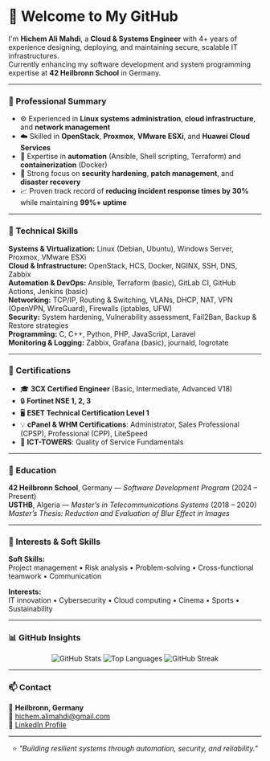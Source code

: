 # 👋 Welcome to My GitHub

I'm **Hichem Ali Mahdi**, a **Cloud & Systems Engineer** with 4+ years of experience designing, deploying, and maintaining secure, scalable IT infrastructures.  
Currently enhancing my software development and system programming expertise at **42 Heilbronn School** in Germany.

---

### 💼 Professional Summary
- ⚙️ Experienced in **Linux systems administration**, **cloud infrastructure**, and **network management**
- ☁️ Skilled in **OpenStack**, **Proxmox**, **VMware ESXi**, and **Huawei Cloud Services**
- 🔧 Expertise in **automation** (Ansible, Shell scripting, Terraform) and **containerization** (Docker)
- 🔐 Strong focus on **security hardening**, **patch management**, and **disaster recovery**
- 📈 Proven track record of **reducing incident response times by 30%** while maintaining **99%+ uptime**

---

### 🧰 Technical Skills
**Systems & Virtualization:** Linux (Debian, Ubuntu), Windows Server, Proxmox, VMware ESXi  
**Cloud & Infrastructure:** OpenStack, HCS, Docker, NGINX, SSH, DNS, Zabbix  
**Automation & DevOps:** Ansible, Terraform (basic), GitLab CI, GitHub Actions, Jenkins (basic)  
**Networking:** TCP/IP, Routing & Switching, VLANs, DHCP, NAT, VPN (OpenVPN, WireGuard), Firewalls (iptables, UFW)  
**Security:** System hardening, Vulnerability assessment, Fail2Ban, Backup & Restore strategies  
**Programming:** C, C++, Python, PHP, JavaScript, Laravel  
**Monitoring & Logging:** Zabbix, Grafana (basic), journald, logrotate  

---

### 🧾 Certifications
- 🎓 **3CX Certified Engineer** (Basic, Intermediate, Advanced V18)  
- 🔒 **Fortinet NSE 1, 2, 3**  
- 🖥️ **ESET Technical Certification Level 1**  
- 💡 **cPanel & WHM Certifications**: Administrator, Sales Professional (CPSP), Professional (CPP), LiteSpeed  
- 🧠 **ICT-TOWERS**: Quality of Service Fundamentals  

---

### 🏫 Education
**42 Heilbronn School**, Germany — *Software Development Program* (2024 – Present)  
**USTHB**, Algeria — *Master’s in Telecommunications Systems* (2018 – 2020)  
*Master’s Thesis: Reduction and Evaluation of Blur Effect in Images*  

---

### 🌱 Interests & Soft Skills
**Soft Skills:**  
Project management • Risk analysis • Problem-solving • Cross-functional teamwork • Communication  

**Interests:**  
IT innovation • Cybersecurity • Cloud computing • Cinema • Sports • Sustainability  

---

### 📊 GitHub Insights

<div align="center">

![GitHub Stats](https://github-readme-stats.vercel.app/api?username=HichAliMahdi&show_icons=true&theme=github_dark&hide_border=true)
![Top Languages](https://github-readme-stats.vercel.app/api/top-langs/?username=HichAliMahdi&layout=compact&theme=github_dark&hide_border=true)
![GitHub Streak](https://streak-stats.demolab.com/?user=HichAliMahdi&theme=github-dark&hide_border=true)

</div>

---

### 📫 Contact
📍 **Heilbronn, Germany**  
📧 [hichem.alimahdi@gmail.com](mailto:hichem.alimahdi@gmail.com)  
🔗 [LinkedIn Profile](https://www.linkedin.com/in/hichem-ali-mahdi/)  

---

<div align="center">

⭐️ *"Building resilient systems through automation, security, and reliability."*

</div>
